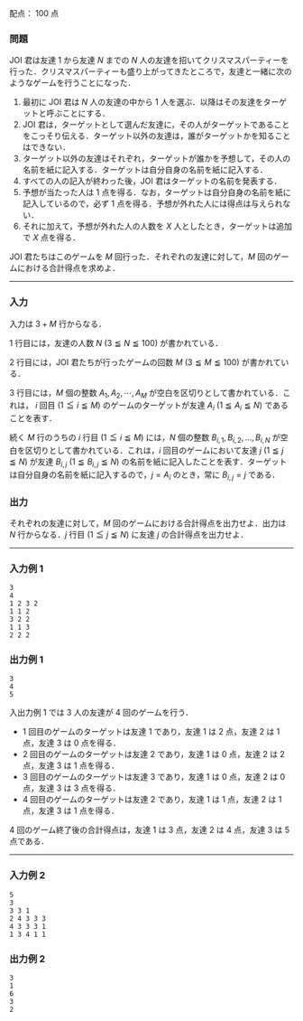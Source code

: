 配点： $100$ 点

### 問題

JOI 君は友達 $1$ から友達 $N$ までの $N$ 人の友達を招いてクリスマスパーティーを行った．クリスマスパーティーも盛り上がってきたところで，友達と一緒に次のようなゲームを行うことになった．

1. 最初に JOI 君は $N$ 人の友達の中から $1$ 人を選ぶ．以降はその友達をターゲットと呼ぶことにする．
1. JOI 君は，ターゲットとして選んだ友達に，その人がターゲットであることをこっそり伝える．ターゲット以外の友達は，誰がターゲットかを知ることはできない．
1. ターゲット以外の友達はそれぞれ，ターゲットが誰かを予想して，その人の名前を紙に記入する．ターゲットは自分自身の名前を紙に記入する．
1. すべての人の記入が終わった後，JOI 君はターゲットの名前を発表する．
1. 予想が当たった人は $1$ 点を得る．なお，ターゲットは自分自身の名前を紙に記入しているので，必ず $1$ 点を得る．予想が外れた人には得点は与えられない．
1. それに加えて，予想が外れた人の人数を $X$ 人としたとき，ターゲットは追加で $X$ 点を得る．

JOI 君たちはこのゲームを $M$ 回行った．それぞれの友達に対して，$M$ 回のゲームにおける合計得点を求めよ．

---

### 入力

入力は $3 + M$ 行からなる．

$1$ 行目には，友達の人数 $N$ ($3 \leqq N \leqq 100$) が書かれている．

$2$ 行目には，JOI 君たちが行ったゲームの回数 $M$ ($3 \leqq M \leqq 100$) が書かれている．

$3$ 行目には，$M$ 個の整数 $A_1, A_2, \cdots, A_M$ が空白を区切りとして書かれている．これは， $i$ 回目 ($1 \leqq i \leqq M$) のゲームのターゲットが友達 $A_i$ ($1 \leqq A_i \leqq N$) であることを表す．

続く $M$ 行のうちの $i$ 行目 ($1 \leqq i \leqq M$) には，$N$ 個の整数 $B_{i,1}, B_{i,2}, \ldots, B_{i,N}$ が空白を区切りとして書かれている．これは，$i$ 回目のゲームにおいて友達 $j$ ($1 \leqq j \leqq N$) が友達 $B_{i,j}$ ($1 \leqq B_{i,j} \leqq N$) の名前を紙に記入したことを表す．ターゲットは自分自身の名前を紙に記入するので，$j = A_i$ のとき，常に $B_{i,j} = j$ である．

### 出力

それぞれの友達に対して，$M$ 回のゲームにおける合計得点を出力せよ．出力は $N$ 行からなる．$j$ 行目 ($1 \leqq j \leqq N$) に友達 $j$ の合計得点を出力せよ．

---

### 入力例 1

~~~
3
4
1 2 3 2
1 1 2
3 2 2
1 1 3
2 2 2
~~~

### 出力例 1

~~~
3
4
5
~~~

入出力例 $1$ では $3$ 人の友達が $4$ 回のゲームを行う．

- $1$ 回目のゲームのターゲットは友達 $1$ であり，友達 $1$ は $2$ 点，友達 $2$ は $1$ 点，友達 $3$ は $0$ 点を得る．
- $2$ 回目のゲームのターゲットは友達 $2$ であり，友達 $1$ は $0$ 点，友達 $2$ は $2$ 点，友達 $3$ は $1$ 点を得る．
- $3$ 回目のゲームのターゲットは友達 $3$ であり，友達 $1$ は $0$ 点，友達 $2$ は $0$ 点，友達 $3$ は $3$ 点を得る．
- $4$ 回目のゲームのターゲットは友達 $2$ であり，友達 $1$ は $1$ 点，友達 $2$ は $1$ 点，友達 $3$ は $1$ 点を得る．

$4$ 回のゲーム終了後の合計得点は，友達 $1$ は $3$ 点，友達 $2$ は $4$ 点，友達 $3$ は $5$ 点である．

---

### 入力例 2

~~~
5
3
3 3 1
2 4 3 3 3
4 3 3 3 1
1 3 4 1 1
~~~

### 出力例 2

~~~
3
1
6
3
2
~~~
